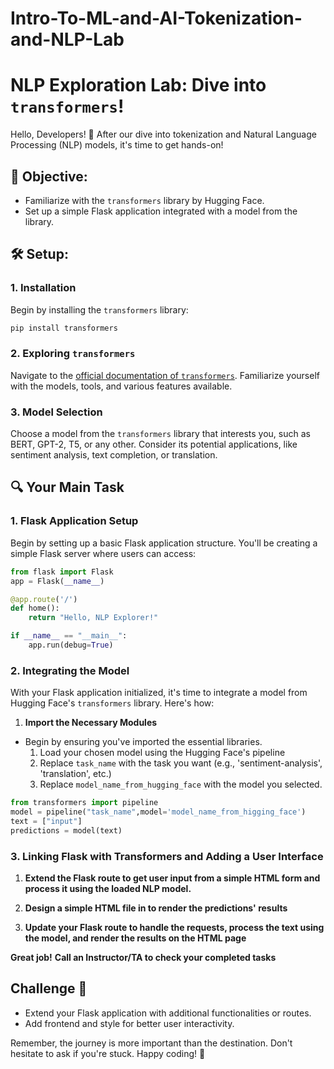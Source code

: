 # Intro-To-ML-and-AI-Tokenization-and-NLP-Lab
 
# NLP Exploration Lab: Dive into `transformers`!

Hello, Developers! 🎉 After our dive into tokenization and Natural Language Processing (NLP) models, it's time to get hands-on!

## 🚀 **Objective:**

- Familiarize with the `transformers` library by Hugging Face.
- Set up a simple Flask application integrated with a model from the library.

## 🛠 **Setup**:

### 1. **Installation**

Begin by installing the `transformers` library:
```bash
pip install transformers
```

### 2. Exploring `transformers`

Navigate to the [official documentation of `transformers`](https://huggingface.co/docs/transformers/index). Familiarize yourself with the models, tools, and various features available.

### 3. Model Selection

Choose a model from the `transformers` library that interests you, such as BERT, GPT-2, T5, or any other. Consider its potential applications, like sentiment analysis, text completion, or translation.

## 🔍 **Your Main Task**

### 1. Flask Application Setup

Begin by setting up a basic Flask application structure. You'll be creating a simple Flask server where users can access:

```python
from flask import Flask
app = Flask(__name__)

@app.route('/')
def home():
    return "Hello, NLP Explorer!"

if __name__ == "__main__":
    app.run(debug=True)
```
### 2. Integrating the Model

With your Flask application initialized, it's time to integrate a model from Hugging Face's `transformers` library. Here's how:

1. **Import the Necessary Modules**

  - Begin by ensuring you've imported the essential libraries.
    1. Load your chosen model using the Hugging Face's pipeline
    2. Replace `task_name` with the task you want (e.g., 'sentiment-analysis', 'translation', etc.)
    3. Replace `model_name_from_hugging_face` with the model you selected.

   ```python
   from transformers import pipeline
   model = pipeline("task_name",model='model_name_from_higging_face')
   text = ["input"]
   predictions = model(text)
```
### 3. Linking Flask with Transformers and Adding a User Interface

1. **Extend the Flask route to get user input from a simple HTML form and process it using the loaded NLP model.**
  
2. **Design a simple HTML file in to render the predictions' results**
  
3. **Update your Flask route to handle the requests, process the text using the model, and render the results on the HTML page**
   
 ****Great job!****
  ****Call an Instructor/TA to check your completed tasks****

## Challenge 🌟
 - Extend your Flask application with additional functionalities or routes.
 - Add frontend and style for better user interactivity.

Remember, the journey is more important than the destination. Don't hesitate to ask if you're stuck. Happy coding! 🎉
